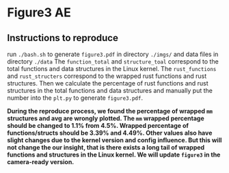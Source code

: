 # Figure3 AE

## Instructions to reproduce

run `./bash.sh` to generate `figure3.pdf` in directory `./imgs/` and data files in directory `./data`
The `function_total` and `structure_toal` correspond to the total functions and data structures in the Linux kernel.
The `rust_functions` and `rust_structers` correspond to the wrapped rust functions and rust structures.
Then we calculate the percentage of rust functions and rust structures in the total functions and data structures and manually put the number into the `plt.py` to generate `figure3.pdf`.

**During the reproduce process, we found the percentage of wrapped `mm` structures and avg are wrongly plotted. 
The `mm` wrapped percentage should be changed to 1.1% from 4.5%.
Wrapped percentage of functions/structs should be 3.39% and 4.49%.
Other values also have slight changes due to the kernel version and config influence.
But this will not change the our insight, that is there exists a long tail of wrapped functions and structures in the Linux kernel.
We will update `figure3` in the camera-ready version.**